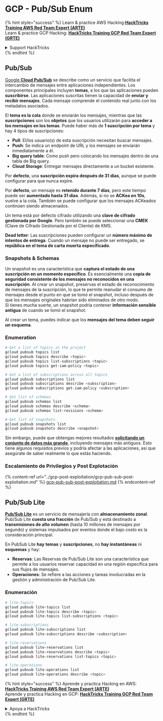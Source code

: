 # GCP - Pub/Sub Enum

{% hint style="success" %}
Learn & practice AWS Hacking:<img src="../../../.gitbook/assets/image (1) (1) (1).png" alt="" data-size="line">[**HackTricks Training AWS Red Team Expert (ARTE)**](https://training.hacktricks.xyz/courses/arte)<img src="../../../.gitbook/assets/image (1) (1) (1).png" alt="" data-size="line">\
Learn & practice GCP Hacking: <img src="../../../.gitbook/assets/image (2).png" alt="" data-size="line">[**HackTricks Training GCP Red Team Expert (GRTE)**<img src="../../../.gitbook/assets/image (2).png" alt="" data-size="line">](https://training.hacktricks.xyz/courses/grte)

<details>

<summary>Support HackTricks</summary>

* Check the [**subscription plans**](https://github.com/sponsors/carlospolop)!
* **Join the** 💬 [**Discord group**](https://discord.gg/hRep4RUj7f) or the [**telegram group**](https://t.me/peass) or **follow** us on **Twitter** 🐦 [**@hacktricks\_live**](https://twitter.com/hacktricks_live)**.**
* **Share hacking tricks by submitting PRs to the** [**HackTricks**](https://github.com/carlospolop/hacktricks) and [**HackTricks Cloud**](https://github.com/carlospolop/hacktricks-cloud) github repos.

</details>
{% endhint %}

## Pub/Sub <a href="#reviewing-cloud-pubsub" id="reviewing-cloud-pubsub"></a>

[Google **Cloud Pub/Sub**](https://cloud.google.com/pubsub/) se describe como un servicio que facilita el intercambio de mensajes entre aplicaciones independientes. Los componentes principales incluyen **temas**, a los que las aplicaciones pueden **suscribirse**. Las aplicaciones suscritas tienen la capacidad de **enviar y recibir mensajes**. Cada mensaje comprende el contenido real junto con los metadatos asociados.

El **tema es la cola** donde se enviarán los mensajes, mientras que las **suscripciones** son los **objetos** que los usuarios utilizarán para **acceder a los mensajes en los temas**. Puede haber más de **1 suscripción por tema** y hay 4 tipos de suscripciones:

* **Pull**: El/los usuario(s) de esta suscripción necesitan buscar mensajes.
* **Push**: Se indica un endpoint de URL y los mensajes se enviarán inmediatamente a él.
* **Big query table**: Como push pero colocando los mensajes dentro de una tabla de Big query.
* **Cloud Storage**: Entregar mensajes directamente a un bucket existente.

Por **defecto**, una **suscripción expira después de 31 días**, aunque se puede configurar para que nunca expire.

Por **defecto**, un mensaje es **retenido durante 7 días**, pero este tiempo puede ser **aumentado hasta 31 días**. Además, si no se **ACKea en 10s**, vuelve a la cola. También se puede configurar que los mensajes ACKeados continúen siendo almacenados.

Un tema está por defecto cifrado utilizando una **clave de cifrado gestionada por Google**. Pero también se puede seleccionar una **CMEK** (Clave de Cifrado Gestionada por el Cliente) de KMS.

**Dead letter**: Las suscripciones pueden configurar un **número máximo de intentos de entrega**. Cuando un mensaje no puede ser entregado, se **república en el tema de carta muerta especificado**.

### Snapshots & Schemas

Un snapshot es una característica que **captura el estado de una suscripción en un momento específico**. Es esencialmente una **copia de seguridad consistente de los mensajes no reconocidos en una suscripción**. Al crear un snapshot, preservas el estado de reconocimiento de mensajes de la suscripción, lo que te permite reanudar el consumo de mensajes desde el punto en que se tomó el snapshot, incluso después de que los mensajes originales habrían sido eliminados de otro modo.\
Si tienes mucha suerte, un snapshot podría contener **información sensible antigua** de cuando se tomó el snapshot.

Al crear un tema, puedes indicar que los **mensajes del tema deben seguir un esquema**.

### Enumeration
```bash
# Get a list of topics in the project
gcloud pubsub topics list
gcloud pubsub topics describe <topic>
gcloud pubsub topics list-subscriptions <topic>
gcloud pubsub topics get-iam-policy <topic>

# Get a list of subscriptions across all topics
gcloud pubsub subscriptions list
gcloud pubsub subscriptions describe <subscription>
gcloud pubsub subscriptions get-iam-policy <subscription>

# Get list of schemas
gcloud pubsub schemas list
gcloud pubsub schemas describe <schema>
gcloud pubsub schemas list-revisions <schema>

# Get list of snapshots
gcloud pubsub snapshots list
gcloud pubsub snapshots describe <snapshot>
```
Sin embargo, puede que obtengas mejores resultados [**solicitando un conjunto de datos más grande**](https://cloud.google.com/pubsub/docs/replay-overview), incluyendo mensajes más antiguos. Esto tiene algunos requisitos previos y podría afectar a las aplicaciones, así que asegúrate de saber realmente lo que estás haciendo.

### Escalamiento de Privilegios y Post Explotación

{% content-ref url="../gcp-post-exploitation/gcp-pub-sub-post-exploitation.md" %}
[gcp-pub-sub-post-exploitation.md](../gcp-post-exploitation/gcp-pub-sub-post-exploitation.md)
{% endcontent-ref %}

## Pub/Sub Lite

[**Pub/Sub Lite**](https://cloud.google.com/pubsub/docs/choosing-pubsub-or-lite) es un servicio de mensajería con **almacenamiento zonal**. Pub/Sub Lite **cuesta una fracción** de Pub/Sub y está destinado a **transmisiones de alto volumen** (hasta 10 millones de mensajes por segundo) y sistemas impulsados por eventos donde el bajo costo es la consideración principal.

En PubSub Lite **hay** **temas** y **suscripciones**, no **hay instantáneas** ni **esquemas** y hay:

* **Reservas**: Las Reservas de Pub/Sub Lite son una característica que permite a los usuarios reservar capacidad en una región específica para sus flujos de mensajes.
* **Operaciones**: Se refiere a las acciones y tareas involucradas en la gestión y administración de Pub/Sub Lite.

### Enumeración
```bash
# lite-topics
gcloud pubsub lite-topics list
gcloud pubsub lite-topics describe <topic>
gcloud pubsub lite-topics list-subscriptions <topic>

# lite-subscriptions
gcloud pubsub lite-subscriptions list
gcloud pubsub lite-subscriptions describe <subscription>

# lite-reservations
gcloud pubsub lite-reservations list
gcloud pubsub lite-reservations describe <topic>
gcloud pubsub lite-reservations list-topics <topic>

# lite-operations
gcloud pubsub lite-operations list
gcloud pubsub lite-operations describe <topic>
```
{% hint style="success" %}
Aprende y practica Hacking en AWS:<img src="../../../.gitbook/assets/image (1) (1) (1).png" alt="" data-size="line">[**HackTricks Training AWS Red Team Expert (ARTE)**](https://training.hacktricks.xyz/courses/arte)<img src="../../../.gitbook/assets/image (1) (1) (1).png" alt="" data-size="line">\
Aprende y practica Hacking en GCP: <img src="../../../.gitbook/assets/image (2).png" alt="" data-size="line">[**HackTricks Training GCP Red Team Expert (GRTE)**<img src="../../../.gitbook/assets/image (2).png" alt="" data-size="line">](https://training.hacktricks.xyz/courses/grte)

<details>

<summary>Apoya a HackTricks</summary>

* Revisa los [**planes de suscripción**](https://github.com/sponsors/carlospolop)!
* **Únete al** 💬 [**grupo de Discord**](https://discord.gg/hRep4RUj7f) o al [**grupo de telegram**](https://t.me/peass) o **síguenos** en **Twitter** 🐦 [**@hacktricks\_live**](https://twitter.com/hacktricks_live)**.**
* **Comparte trucos de hacking enviando PRs a los** [**HackTricks**](https://github.com/carlospolop/hacktricks) y [**HackTricks Cloud**](https://github.com/carlospolop/hacktricks-cloud) repositorios de github.

</details>
{% endhint %}

